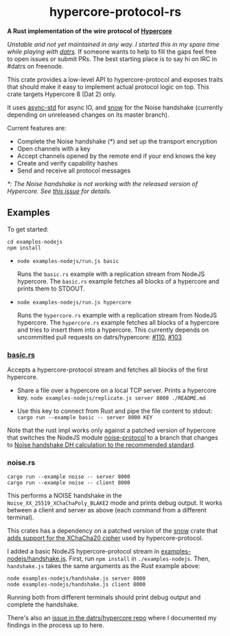 <h1 align="center">hypercore-protocol-rs</h1>

**A Rust implementation of the wire protocol of [Hypercore](https://github.com/mafintosh/hypercore-protocol)**

*Unstable and not yet maintained in any way. I started this in my spare time while playing with [datrs](https://github.com/datrs).* If someone wants to help to fill the gaps feel free to open issues or submit PRs. The best starting place is to say hi on IRC in #datrs on freenode.

This crate provides a low-level API to hypercore-protocol and exposes traits that should make it easy to implement actual protocol logic on top. This crate targets Hypercore 8 (Dat 2) only.

It uses [async-std](https://async.rs) for async IO, and [snow](https://github.com/mcginty/snow) for the Noise handshake (currently depending on unreleased changes on its master branch).

Current features are:

* Complete the Noise handshake (\*) and set up the transport encryption
* Open channels with a key
* Accept channels opened by the remote end if your end knows the key
* Create and verify capability hashes
* Send and receive all protocol messages

_\*: The Noise handshake is not working with the released version of Hypercore. See [this issue](https://github.com/mafintosh/hypercore-protocol/issues/51) for details._

## Examples

To get started:
```
cd examples-nodejs
npm install
```

* `node examples-nodejs/run.js basic`

    Runs the `basic.rs` example with a replication stream from NodeJS hypercore. The `basic.rs` example fetches all blocks of a hypercore and prints them to STDOUT.

* `node examples-nodejs/run.js hypercore`

    Runs the `hypercore.rs` example with a replication stream from NodeJS hypercore. The `hypercore.rs` example fetches all blocks of a hypercore and tries to insert them into a hypercore. This currently depends on uncommitted pull requests on datrs/hypercore: [#110](https://github.com/datrs/hypercore/pull/110), [#103](https://github.com/datrs/hypercore/pull/103)


### [basic.rs](examples/basic.rs)

Accepts a hypercore-protocol stream and fetches all blocks of the first hypercore.

* Share a file over a hypercore on a local TCP server. Prints a hypercore key.
  `node examples-nodejs/replicate.js server 8000 ./README.md`

* Use this key to connect from Rust and pipe the file content to stdout:
  `cargo run --example basic -- server 8000 KEY`

Note that the rust impl works only against a patched version of hypercore that switches the NodeJS module [noise-protocol](https://github.com/emilbayes/noise-protocol) to a branch that changes to [Noise handshake DH calculation to the recommended standard](https://github.com/mafintosh/hypercore-protocol/issues/51).

### noise.rs

```
cargo run --example noise -- server 8000
cargo run --example noise -- client 8000
```

This performs a NOISE handshake in the `Noise_XX_25519_XChaChaPoly_BLAKE2` mode and prints debug output. It works between a client and server as above (each command from a different terminal).

This crates has a dependency on a patched version of the [snow](https://docs.rs/snow/0.5.2/snow/) crate that [adds support for the XChaCha20 cipher](https://github.com/mcginty/snow/pull/73) used by hypercore-protocol.

I added a basic NodeJS hypercore-protocol stream in [examples-nodejs/handshake.js](examples-nodejs/basic-protocol). First, run `npm install` in `./examples-nodejs`. Then, `handshake.js` takes the same arguments as the Rust example above:

```
node examples-nodejs/handshake.js server 8000
node examples-nodejs/handshake.js client 8000
```

Running both from different terminals should print debug output and complete the handshake.

There's also an [issue in the datrs/hypercore repo](https://github.com/datrs/hypercore/issues/92) where I documented my findings in the process up to here.


